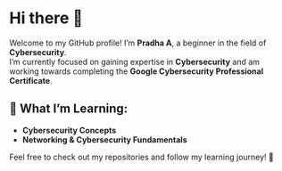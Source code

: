 # Hi there 👋

Welcome to my GitHub profile! I’m **Pradha A**, a beginner in the field of **Cybersecurity**.  
I’m currently focused on gaining expertise in **Cybersecurity** and am working towards completing the **Google Cybersecurity Professional Certificate**.

## 🌱 What I’m Learning:
- **Cybersecurity Concepts**
- **Networking & Cybersecurity Fundamentals**

Feel free to check out my repositories and follow my learning journey! 🚀

